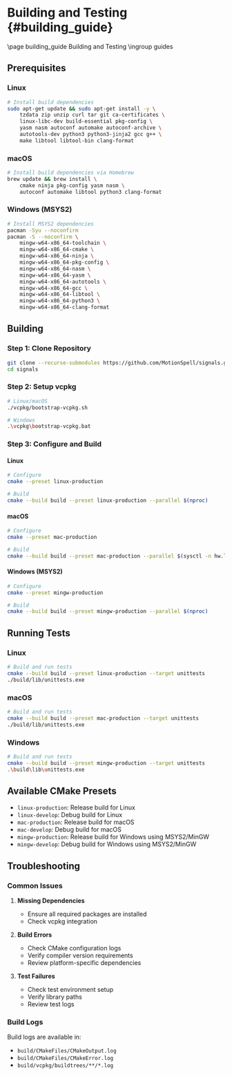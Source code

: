 # Building and Testing {#building_guide}
\page building_guide Building and Testing
\ingroup guides

## Prerequisites

### Linux
```bash
# Install build dependencies
sudo apt-get update && sudo apt-get install -y \
    tzdata zip unzip curl tar git ca-certificates \
    linux-libc-dev build-essential pkg-config \
    yasm nasm autoconf automake autoconf-archive \
    autotools-dev python3 python3-jinja2 gcc g++ \
    make libtool libtool-bin clang-format
```

### macOS
```bash
# Install build dependencies via Homebrew
brew update && brew install \
    cmake ninja pkg-config yasm nasm \
    autoconf automake libtool python3 clang-format
```

### Windows (MSYS2)
```bash
# Install MSYS2 dependencies
pacman -Syu --noconfirm
pacman -S --noconfirm \
    mingw-w64-x86_64-toolchain \
    mingw-w64-x86_64-cmake \
    mingw-w64-x86_64-ninja \
    mingw-w64-x86_64-pkg-config \
    mingw-w64-x86_64-nasm \
    mingw-w64-x86_64-yasm \
    mingw-w64-x86_64-autotools \
    mingw-w64-x86_64-gcc \
    mingw-w64-x86_64-libtool \
    mingw-w64-x86_64-python3 \
    mingw-w64-x86_64-clang-format
```

## Building

### Step 1: Clone Repository
```bash
git clone --recurse-submodules https://github.com/MotionSpell/signals.git
cd signals
```

### Step 2: Setup vcpkg
```bash
# Linux/macOS
./vcpkg/bootstrap-vcpkg.sh

# Windows
.\vcpkg\bootstrap-vcpkg.bat
```

### Step 3: Configure and Build

#### Linux
```bash
# Configure
cmake --preset linux-production

# Build
cmake --build build --preset linux-production --parallel $(nproc)
```

#### macOS
```bash
# Configure
cmake --preset mac-production

# Build
cmake --build build --preset mac-production --parallel $(sysctl -n hw.logicalcpu)
```

#### Windows (MSYS2)
```bash
# Configure
cmake --preset mingw-production

# Build
cmake --build build --preset mingw-production --parallel $(nproc)
```

## Running Tests

### Linux
```bash
# Build and run tests
cmake --build build --preset linux-production --target unittests
./build/lib/unittests.exe
```

### macOS
```bash
# Build and run tests
cmake --build build --preset mac-production --target unittests
./build/lib/unittests.exe
```

### Windows
```bash
# Build and run tests
cmake --build build --preset mingw-production --target unittests
.\build\lib\unittests.exe
```

## Available CMake Presets

- `linux-production`: Release build for Linux
- `linux-develop`: Debug build for Linux
- `mac-production`: Release build for macOS
- `mac-develop`: Debug build for macOS
- `mingw-production`: Release build for Windows using MSYS2/MinGW
- `mingw-develop`: Debug build for Windows using MSYS2/MinGW

## Troubleshooting

### Common Issues

1. **Missing Dependencies**
   - Ensure all required packages are installed
   - Check vcpkg integration

2. **Build Errors**
   - Check CMake configuration logs
   - Verify compiler version requirements
   - Review platform-specific dependencies

3. **Test Failures**
   - Check test environment setup
   - Verify library paths
   - Review test logs

### Build Logs
Build logs are available in:
- `build/CMakeFiles/CMakeOutput.log`
- `build/CMakeFiles/CMakeError.log`
- `build/vcpkg/buildtrees/**/*.log`
